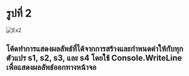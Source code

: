 # รูปที่ 2
![Ex2](https://github.com/65030179179Pattarapon/03376836-OOP-2566-Lab-03/assets/144198506/a954df7b-5a11-4fdc-987f-4c22e919f0f3)
## โค้ดทำการแสดงผลลัพธ์ที่ได้จากการสร้างและกำหนดค่าให้กับทุกตัวแปร s1, s2, s3, และ s4 โดยใช้ Console.WriteLine เพื่อแสดงผลลัพธ์ออกทางหน้าจอ
